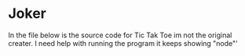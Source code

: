 # Joker
In the file below is the source code for Tic Tak Toe im not the original creater. I need help with running the program it keeps showing "node"'
